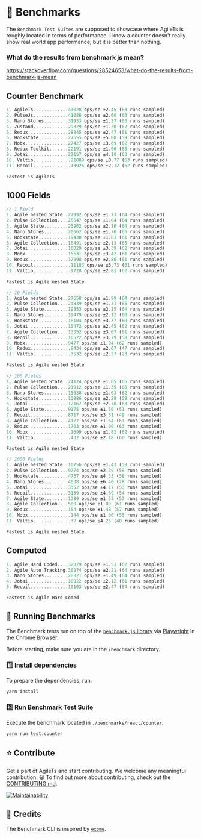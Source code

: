 # 🚀️ Benchmarks

The `Benchmark Test Suites` are supposed to showcase where AgileTs is roughly located in terms of performance.
I know a counter doesn't really show real world app performance, 
but it is better than nothing.

### What do the results from benchmark js mean?
https://stackoverflow.com/questions/28524653/what-do-the-results-from-benchmark-js-mean

## Counter Benchmark

```ts
1. AgileTs.............43028 ops/se ±2.45 (63 runs sampled)
2. PulseJs.............41086 ops/se ±2.60 (63 runs sampled)
3. Nano Stores.........31933 ops/se ±1.27 (63 runs sampled)
4. Zustand.............29329 ops/se ±1.30 (62 runs sampled)
5. Redux...............28845 ops/se ±2.47 (61 runs sampled)
6. Hookstate...........27555 ops/se ±5.00 (59 runs sampled)
7. Mobx................27427 ops/se ±3.69 (62 runs sampled)
8. Redux-Toolkit.......22191 ops/se ±1.06 (65 runs sampled)
9. Jotai...............22157 ops/se ±4.10 (63 runs sampled)
10. Valtio..............21089 ops/se ±0.77 (63 runs sampled)
11. Recoil..............13926 ops/se ±2.12 (62 runs sampled)

Fastest is AgileTs
```

## 1000 Fields

```ts
// 1 Field
1. Agile nested State..27992 ops/se ±1.73 (64 runs sampled)
2. Pulse Collection....25547 ops/se ±1.04 (64 runs sampled)
3. Agile State.........23962 ops/se ±2.16 (64 runs sampled)
4. Nano Stores.........20662 ops/se ±1.76 (65 runs sampled)
5. Hookstate...........19430 ops/se ±1.81 (61 runs sampled)
6. Agile Collection....18491 ops/se ±2.13 (65 runs sampled)
7. Jotai...............16029 ops/se ±3.39 (62 runs sampled)
8. Mobx................15631 ops/se ±3.42 (61 runs sampled)
9. Redux...............12698 ops/se ±2.86 (61 runs sampled)
10. Recoil..............11183 ops/se ±3.73 (61 runs sampled)
11. Valtio..............9728 ops/se ±2.81 (62 runs sampled)

Fastest is Agile nested State

// 10 Fields
1. Agile nested State..27658 ops/se ±1.99 (64 runs sampled)
2. Pulse Collection....24839 ops/se ±1.31 (65 runs sampled)
3. Agile State.........19853 ops/se ±2.15 (64 runs sampled)
4. Nano Stores.........19479 ops/se ±2.12 (60 runs sampled)
5. Hookstate...........18104 ops/se ±3.37 (60 runs sampled)
6. Jotai...............15472 ops/se ±2.45 (62 runs sampled)
7. Agile Collection....13352 ops/se ±3.67 (61 runs sampled)
8. Recoil..............10522 ops/se ±3.79 (58 runs sampled)
9. Mobx................9477 ops/se ±1.94 (62 runs sampled)
10. Redux...............8434 ops/se ±2.67 (47 runs sampled)
11. Valtio..............3532 ops/se ±2.27 (23 runs sampled)

Fastest is Agile nested State

// 100 Fields
1. Agile nested State..24124 ops/se ±1.05 (65 runs sampled)
2. Pulse Collection....21912 ops/se ±1.35 (66 runs sampled)
3. Nano Stores.........15638 ops/se ±1.63 (62 runs sampled)
4. Hookstate...........13986 ops/se ±2.28 (59 runs sampled)
5. Jotai...............12167 ops/se ±2.78 (63 runs sampled)
6. Agile State.........9175 ops/se ±1.56 (51 runs sampled)
7. Recoil..............8717 ops/se ±3.51 (49 runs sampled)
8. Agile Collection....4177 ops/se ±1.64 (61 runs sampled)
9. Redux...............1763 ops/se ±1.06 (63 runs sampled)
10. Mobx................1699 ops/se ±1.82 (62 runs sampled)
11. Valtio..............432 ops/se ±2.18 (60 runs sampled)

Fastest is Agile nested State

// 1000 Fields
1. Agile nested State..10756 ops/se ±1.43 (58 runs sampled)
2. Pulse Collection....9774 ops/se ±2.39 (58 runs sampled)
3. Hookstate...........4737 ops/se ±4.33 (58 runs sampled)
4. Nano Stores.........4638 ops/se ±6.40 (28 runs sampled)
5. Jotai...............3352 ops/se ±4.17 (53 runs sampled)
6. Recoil..............3139 ops/se ±4.69 (54 runs sampled)
7. Agile State.........1389 ops/se ±1.52 (57 runs sampled)
8. Agile Collection....500 ops/se ±1.89 (61 runs sampled)
9. Redux...............154 ops/se ±1.48 (57 runs sampled)
10. Mobx................144 ops/se ±1.06 (55 runs sampled)
11. Valtio..............37 ops/se ±4.26 (40 runs sampled)

Fastest is Agile nested State
```

## Computed

```ts
1. Agile Hard Coded....32079 ops/se ±1.51 (62 runs sampled)
2. Agile Auto Tracking.30974 ops/se ±2.21 (64 runs sampled)
3. Nano Stores.........28821 ops/se ±1.49 (64 runs sampled)
4. Jotai...............18922 ops/se ±2.12 (61 runs sampled)
5. Recoil..............10103 ops/se ±2.47 (64 runs sampled)

Fastest is Agile Hard Coded
```

## 🏃 Running Benchmarks

The Benchmark tests run on top of the [`benchmark.js` library](https://github.com/bestiejs/benchmark.js/)
via [Playwright](https://github.com/microsoft/playwright) in the Chrome Browser.

Before starting, make sure you are in the `/benchmark` directory.

### 1️⃣ Install dependencies

To prepare the dependencies, run:
```ts
yarn install
```

### 2️⃣ Run Benchmark Test Suite

Execute the benchmark located in `./benchmarks/react/counter`.
```ts
yarn run test:counter
```

## ⭐️ Contribute

Get a part of AgileTs and start contributing. We welcome any meaningful contribution. 😀
To find out more about contributing, check out the [CONTRIBUTING.md](https://github.com/agile-ts/agile/blob/master/CONTRIBUTING.md).

<a href="https://codeclimate.com/github/agile-ts/agile/coverage.svg">
   <img src="https://codeclimate.com/github/agile-ts/agile/badges/gpa.svg" alt="Maintainability"/>
</a>

## 🎉 Credits

The Benchmark CLI is inspired by [`exome`](https://github.com/Marcisbee/exome).
